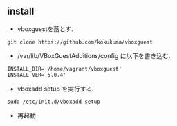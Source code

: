 ## install
+ vboxguestを落とす.
```
git clone https://github.com/kokukuma/vboxguest
```
+ /var/lib/VBoxGuestAdditions/config に以下を書き込む.
```
INSTALL_DIR='/home/vagrant/vboxguest'
INSTALL_VER='5.0.4'
```
+ vboxadd setup を実行する.
```
sudo /etc/init.d/vboxadd setup
```
+ 再起動
